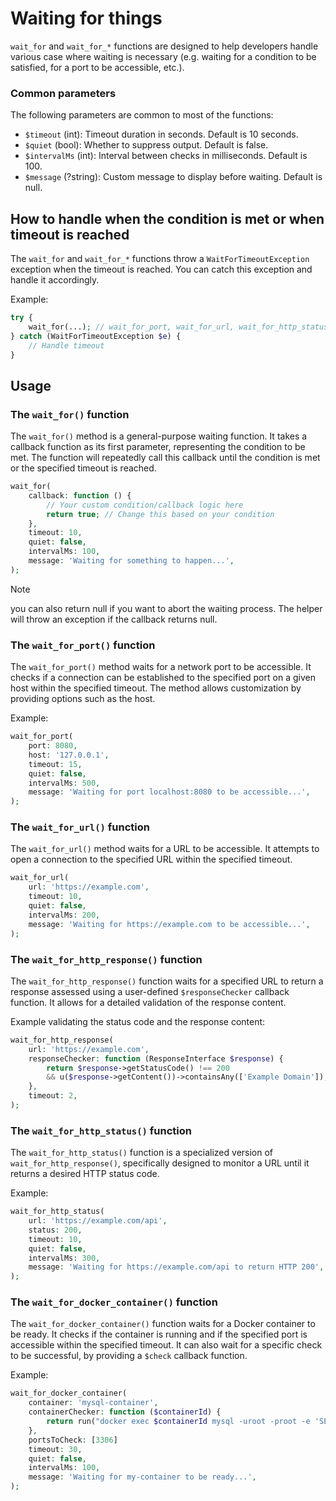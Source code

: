 # Waiting for things

`wait_for` and `wait_for_*` functions are designed to help developers handle
various case where waiting is necessary (e.g. waiting for a condition to be
satisfied, for a port to be accessible, etc.).

### Common parameters

The following parameters are common to most of the functions:

- `$timeout` (int): Timeout duration in seconds. Default is 10 seconds.
- `$quiet` (bool): Whether to suppress output. Default is false.
- `$intervalMs` (int): Interval between checks in milliseconds. Default is 100.
- `$message` (?string): Custom message to display before waiting. Default is null.

## How to handle when the condition is met or when timeout is reached

The `wait_for` and `wait_for_*` functions throw a `WaitForTimeoutException`
exception when the timeout is reached. You can catch this exception and handle
it accordingly.

Example:

```php
try {
    wait_for(...); // wait_for_port, wait_for_url, wait_for_http_status, etc.
} catch (WaitForTimeoutException $e) {
    // Handle timeout
}
```

## Usage

### The `wait_for()` function

The `wait_for()` method is a general-purpose waiting function. It takes a
callback function as its first parameter, representing the condition to be met.
The function will repeatedly call this callback until the condition is met or
the specified timeout is reached.

```php
wait_for(
    callback: function () {
        // Your custom condition/callback logic here
        return true; // Change this based on your condition
    },
    timeout: 10,
    quiet: false,
    intervalMs: 100,
    message: 'Waiting for something to happen...',
);
```

> [!NOTE]
> you can also return null if you want to abort the waiting process. The
> helper will throw an exception if the callback returns null.

### The `wait_for_port()` function

The `wait_for_port()` method waits for a network port to be accessible. It checks
if a connection can be established to the specified port on a given host within
the specified timeout. The method allows customization by providing options such
as the host.

Example:

```php
wait_for_port(
    port: 8080,
    host: '127.0.0.1',
    timeout: 15,
    quiet: false,
    intervalMs: 500,
    message: 'Waiting for port localhost:8080 to be accessible...',
);
```

### The `wait_for_url()` function

The `wait_for_url()` method waits for a URL to be accessible. It attempts to
open a connection to the specified URL within the specified timeout.

```php
wait_for_url(
    url: 'https://example.com',
    timeout: 10,
    quiet: false,
    intervalMs: 200,
    message: 'Waiting for https://example.com to be accessible...',
);
```

### The `wait_for_http_response()` function

The `wait_for_http_response()` function waits for a specified URL to return a
response assessed using a user-defined `$responseChecker` callback function.
It allows for a detailed validation of the response content.

Example validating the status code and the response content:

```php
wait_for_http_response(
    url: 'https://example.com',
    responseChecker: function (ResponseInterface $response) {
        return $response->getStatusCode() !== 200
        && u($response->getContent())->containsAny(['Example Domain']);
    },
    timeout: 2,
);
```

### The `wait_for_http_status()` function

The `wait_for_http_status()` function is a specialized version of 
`wait_for_http_response()`, specifically designed to monitor a URL until it 
returns a desired HTTP status code.

Example:

```php
wait_for_http_status(
    url: 'https://example.com/api',
    status: 200,
    timeout: 10,
    quiet: false,
    intervalMs: 300,
    message: 'Waiting for https://example.com/api to return HTTP 200',
);
```

### The `wait_for_docker_container()` function

The `wait_for_docker_container()` function waits for a Docker container to be
ready. It checks if the container is running and if the specified port is
accessible within the specified timeout.
It can also wait for a specific check to be successful, by providing a
`$check` callback function.


Example:

```php
wait_for_docker_container(
    container: 'mysql-container',
    containerChecker: function ($containerId) {
        return run("docker exec $containerId mysql -uroot -proot -e 'SELECT 1'", allowFailure: true)->isSuccessful();
    },
    portsToCheck: [3306]
    timeout: 30,
    quiet: false,
    intervalMs: 100,
    message: 'Waiting for my-container to be ready...',
);
```
